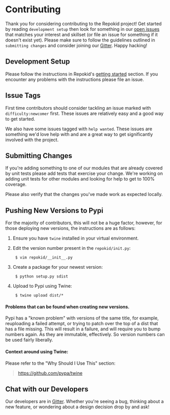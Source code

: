 Contributing
============
Thank you for considering contributing to the Repokid project!  Get started by reading `development setup` then look for something in our [open issues](https://github.com/Netflix/repokid/issues) that matches your interest and skillset (or file an issue for something if it doesn't exist yet).  Please make sure to follow the guidelines outlined in `submitting changes` and consider joining our [Gitter](https://gitter.im/netflix-repokid/Lobby).  Happy hacking!

Development Setup
-----------------
Please follow the instructions in Repokid's [getting started](https://github.com/Netflix/repokid/#getting-started) section.  If you encounter any problems with the instructions please file an issue.

Issue Tags
----------
First time contributors should consider tackling an issue marked with `difficulty:newcomer` first.  These issues are relatively easy and a good way to get started.  

We also have some issues tagged with `help wanted`.  These issues are something we'd love help with and are a great way to get significantly involved with the project.


Submitting Changes
------------------
If you're adding something to one of our modules that are already covered by unit tests please add tests that exercise your change.  We're working on adding unit tests for other modules and looking for help to get to 100% coverage.

Please also verify that the changes you've made work as expected locally.

Pushing New Versions to Pypi
----------------------------
For the majority of contributors, this will not be a huge factor, however, for those deploying new versions, the instructions are as follows:
1. Ensure you have `twine` installed in your virtual environment.
2. Edit the version number present in the `repokid/init.py`:

        $ vim repokid/__init__.py

3. Create a package for your newest version:

        $ python setup.py sdist

4. Upload to Pypi using Twine:

        $ twine upload dist/*

#### Problems that can be found when creating new versions.
Pypi has a "known problem" with versions of the same title, for example, reuploading a failed attempt, or trying to patch over the top of a dist that has a file missing. This will result in a failure, and will require you to bump numbers again. As they are immutable, effectively. So version numbers can be used fairly liberally.

#### Context around using Twine:
Please refer to the "Why Should I Use This" section:
> https://github.com/pypa/twine

Chat with our Developers
------------------------
Our developers are in [Gitter](https://gitter.im/netflix-repokid/Lobby).  Whether you're seeing a bug, thinking about a new feature, or wondering about a design decision drop by and ask!
